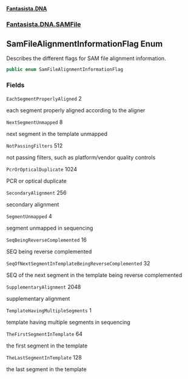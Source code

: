#### [Fantasista.DNA](index.md 'index')
### [Fantasista.DNA.SAMFile](Fantasista.DNA.SAMFile.md 'Fantasista.DNA.SAMFile')

## SamFileAlignmentInformationFlag Enum

Describes the different flags for SAM file alignment information.

```csharp
public enum SamFileAlignmentInformationFlag
```
### Fields

<a name='Fantasista.DNA.SAMFile.SamFileAlignmentInformationFlag.EachSegmentProperlyAligned'></a>

`EachSegmentProperlyAligned` 2

each segment properly aligned according to the aligner

<a name='Fantasista.DNA.SAMFile.SamFileAlignmentInformationFlag.NextSegmentUnmapped'></a>

`NextSegmentUnmapped` 8

next segment in the template unmapped

<a name='Fantasista.DNA.SAMFile.SamFileAlignmentInformationFlag.NotPassingFilters'></a>

`NotPassingFilters` 512

not passing filters, such as platform/vendor quality controls

<a name='Fantasista.DNA.SAMFile.SamFileAlignmentInformationFlag.PcrOrOpticalDuplicate'></a>

`PcrOrOpticalDuplicate` 1024

PCR or optical duplicate

<a name='Fantasista.DNA.SAMFile.SamFileAlignmentInformationFlag.SecondaryAlignment'></a>

`SecondaryAlignment` 256

secondary alignment

<a name='Fantasista.DNA.SAMFile.SamFileAlignmentInformationFlag.SegmentUnmapped'></a>

`SegmentUnmapped` 4

segment unmapped in sequencing

<a name='Fantasista.DNA.SAMFile.SamFileAlignmentInformationFlag.SeqBeingReverseComplemented'></a>

`SeqBeingReverseComplemented` 16

SEQ being reverse complemented

<a name='Fantasista.DNA.SAMFile.SamFileAlignmentInformationFlag.SeqOfNextSegmentInTemplateBeingReverseComplemented'></a>

`SeqOfNextSegmentInTemplateBeingReverseComplemented` 32

SEQ of the next segment in the template being reverse complemented

<a name='Fantasista.DNA.SAMFile.SamFileAlignmentInformationFlag.SupplementaryAlignment'></a>

`SupplementaryAlignment` 2048

supplementary alignment

<a name='Fantasista.DNA.SAMFile.SamFileAlignmentInformationFlag.TemplateHavingMultipleSegments'></a>

`TemplateHavingMultipleSegments` 1

template having multiple segments in sequencing

<a name='Fantasista.DNA.SAMFile.SamFileAlignmentInformationFlag.TheFirstSegmentInTemplate'></a>

`TheFirstSegmentInTemplate` 64

the first segment in the template

<a name='Fantasista.DNA.SAMFile.SamFileAlignmentInformationFlag.TheLastSegmentInTemplate'></a>

`TheLastSegmentInTemplate` 128

the last segment in the template